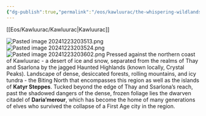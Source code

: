 ```yaml
---
{"dg-publish":true,"permalink":"/eos/kawluurac/the-whispering-wildlands/","updated":"2024-12-23T20:36:04.770-05:00"}
---
```


[[Eos/Kawluurac/Kawluurac\|Kawluurac]]

![Pasted image 20241223203513.png](/img/user/Images/Pasted%20image%2020241223203513.png)
![Pasted image 20241223203524.png](/img/user/Images/Pasted%20image%2020241223203524.png)
![Pasted image 20241223203602.png](/img/user/Images/Pasted%20image%2020241223203602.png)
Pressed against the northern coast of Kawluurac - a desert of ice and snow, separated from the realms of Thay and Ssarlona by the jagged Haunted Highlands (known locally, Crystal Peaks). Landscape of dense, desiccated forests, rolling mountains, and icy tundra - the Biting North that encompasses this region as well as the islands of **Katyr Steppes**. Tucked beyond the edge of Thay and Ssarlona’s reach, past the shadowed dangers of the dense, frozen foliage lies the dwarven citadel of **Daria’merour**, which has become the home of many generations of elves who survived the collapse of a First Age city in the region.